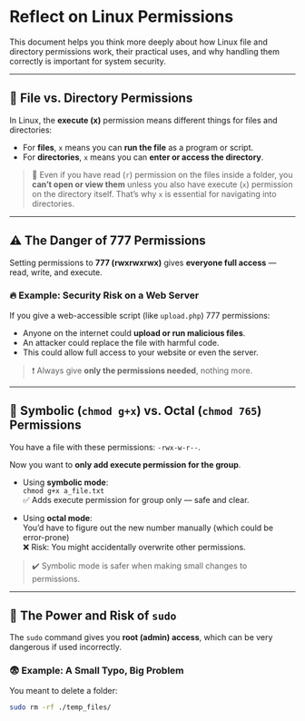 # Reflect on Linux Permissions

This document helps you think more deeply about how Linux file and directory permissions work, their practical uses, and why handling them correctly is important for system security.

---

## 🔐 File vs. Directory Permissions

In Linux, the **execute (x)** permission means different things for files and directories:

- For **files**, `x` means you can **run the file** as a program or script.
- For **directories**, `x` means you can **enter or access the directory**.

> 📌 Even if you have read (`r`) permission on the files inside a folder, you **can’t open or view them** unless you also have execute (`x`) permission on the directory itself. That’s why `x` is essential for navigating into directories.

---

## ⚠️ The Danger of 777 Permissions

Setting permissions to **777 (rwxrwxrwx)** gives **everyone full access** — read, write, and execute.

### 🔥 Example: Security Risk on a Web Server

If you give a web-accessible script (like `upload.php`) 777 permissions:

- Anyone on the internet could **upload or run malicious files**.
- An attacker could replace the file with harmful code.
- This could allow full access to your website or even the server.

> ❗ Always give **only the permissions needed**, nothing more.

---

## 🔢 Symbolic (`chmod g+x`) vs. Octal (`chmod 765`) Permissions

You have a file with these permissions: `-rwx-w-r--`.

Now you want to **only add execute permission for the group**.

- Using **symbolic mode**:  
  `chmod g+x a_file.txt`  
  ✅ Adds execute permission for group only — safe and clear.

- Using **octal mode**:  
  You’d have to figure out the new number manually (which could be error-prone)  
  ❌ Risk: You might accidentally overwrite other permissions.

> ✔️ Symbolic mode is safer when making small changes to permissions.

---

## 🧨 The Power and Risk of `sudo`

The `sudo` command gives you **root (admin) access**, which can be very dangerous if used incorrectly.

### 😨 Example: A Small Typo, Big Problem

You meant to delete a folder:

```bash
sudo rm -rf ./temp_files/
